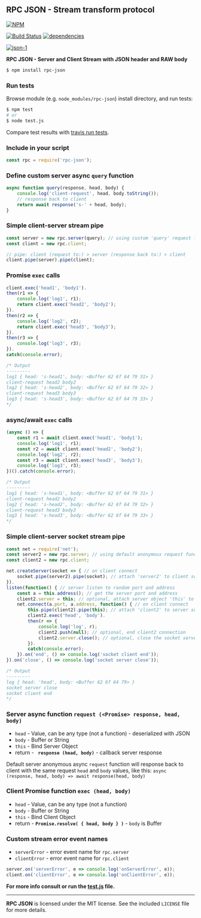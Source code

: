## RPC JSON - Stream transform protocol
[![NPM](https://nodei.co/npm/rpc-json.png?downloads=true&downloadRank=true&stars=true)](https://nodei.co/npm/rpc-json/)

[![Build Status](https://travis-ci.org/RealTimeCom/rpc-json.svg?branch=master)](http://travis-ci.org/RealTimeCom/rpc-json)
[![dependencies](https://david-dm.org/RealTimeCom/rpc-json.svg)](https://david-dm.org/RealTimeCom/rpc-json)

[![json-1](https://cloud.githubusercontent.com/assets/22455434/22550324/2ccec420-e958-11e6-88c2-51fbe948c362.png)](https://github.com/RealTimeCom/rpc-json)

**RPC JSON - Server and Client Stream with JSON header and RAW body**
```sh
$ npm install rpc-json
```
### Run tests
Browse module (e.g. `node_modules/rpc-json`) install directory, and run tests:
```sh
$ npm test
# or
$ node test.js
```
Compare test results with <a href="https://travis-ci.org/RealTimeCom/rpc-json">travis run tests</a>.

### Include in your script
```js
const rpc = require('rpc-json');
```
### Define custom server async `query` function
```js
async function query(response, head, body) {
    console.log('client-request', head, body.toString());
    // response back to client
    return await response('s-' + head, body);
}
```
### Simple client-server stream pipe
```js
const server = new rpc.server(query); // using custom 'query' request function
const client = new rpc.client;

// pipe: client (request to:) > server (response back to:) > client
client.pipe(server).pipe(client);
```
### Promise `exec` calls
```js
client.exec('head1', 'body1').
then(r1 => {
    console.log('log1', r1);
    return client.exec('head2', 'body2');
}).
then(r2 => {
    console.log('log2', r2);
    return client.exec('head3', 'body3');
}).
then(r3 => {
    console.log('log3', r3);
}).
catch(console.error);

/* Output
---------
log1 { head: 's-head1', body: <Buffer 62 6f 64 79 31> }
client-request head2 body2
log2 { head: 's-head2', body: <Buffer 62 6f 64 79 32> }
client-request head3 body3
log3 { head: 's-head3', body: <Buffer 62 6f 64 79 33> }
*/
```
### async/await `exec` calls
```js
(async () => {
    const r1 = await client.exec('head1', 'body1');
    console.log('log1', r1);
    const r2 = await client.exec('head2', 'body2');
    console.log('log2', r2);
    const r3 = await client.exec('head3', 'body3');
    console.log('log3', r3);
})().catch(console.error);

/* Output
---------
log1 { head: 's-head1', body: <Buffer 62 6f 64 79 31> }
client-request head2 body2
log2 { head: 's-head2', body: <Buffer 62 6f 64 79 32> }
client-request head3 body3
log3 { head: 's-head3', body: <Buffer 62 6f 64 79 33> }
*/
```
### Simple client-server socket stream pipe
```js
const net = require('net');
const server2 = new rpc.server; // using default anonymous request function
const client2 = new rpc.client;

net.createServer(socket => { // on client connect
    socket.pipe(server2).pipe(socket); // attach 'server2' to client socket connection 'socket'
}).
listen(function() { // server listen to random port and address
    const a = this.address(); // get the server port and address
    client2.server = this; // optional, attach server object 'this' to 'client2'
    net.connect(a.port, a.address, function() { // on client connect
        this.pipe(client2).pipe(this); // attach 'client2' to server socket connection 'this'
        client2.exec('head', 'body').
        then(r => {
            console.log('log', r);
            client2.push(null); // optional, end client2 connection
            client2.server.close(); // optional, close the socket server
        }).
        catch(console.error);
    }).on('end', () => console.log('socket client end'));
}).on('close', () => console.log('socket server close'));

/* Output
---------
log { head: 'head', body: <Buffer 62 6f 64 79> }
socket server close
socket client end
*/
```
### Server async function `request (<Promise> response, head, body)`
* `head` - Value, can be any type (not a function) - deserialized with JSON
* `body` - Buffer or String
* `this` - Bind Server Object
* return - <b><code><Promise> response (head, body)</code></b> - callback server response

Default server anonymous async `request` function will response back to client with the same request `head` and `body` values, like this: `async (response, head, body) => await response(head, body)`

### Client Promise function `exec (head, body)`
* `head` - Value, can be any type (not a function)
* `body` - Buffer or String
* `this` - Bind Client Object
* return - <b><code>Promise.resolve( { head, body } )</code></b> - `body` is Buffer

### Custom stream error event names
* `serverError` - error event name for `rpc.server`
* `clientError` - error event name for `rpc.client`

```js
server.on('serverError', e => console.log('onServerError', e));
client.on('clientError', e => console.log('onClientError', e));
```

**For more info consult or run the <a href="https://github.com/RealTimeCom/rpc-json/blob/master/test.js"><b>test.js</b></a> file.**

--------------------------------------------------------
**RPC JSON** is licensed under the MIT license. See the included `LICENSE` file for more details.
